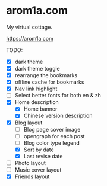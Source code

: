 # arom1a.com

My virtual cottage.

<https://arom1a.com>

TODO:

- [x] dark theme
- [x] dark theme toggle
- [x] rearrange the bookmarks
- [x] offline cache for bookmarks
- [x] Nav link highlight
- [ ] Select better fonts for both en & zh
- [x] Home description
  - [x] Home banner
  - [x] Chinese version description
- [x] Blog layout
  - [ ] Blog page cover image
  - [ ] opengraph for each post
  - [ ] Blog color type legend
  - [x] Sort by date
  - [x] Last revise date
- [ ] Photo layout
- [ ] Music cover layout
- [x] Friends layout
